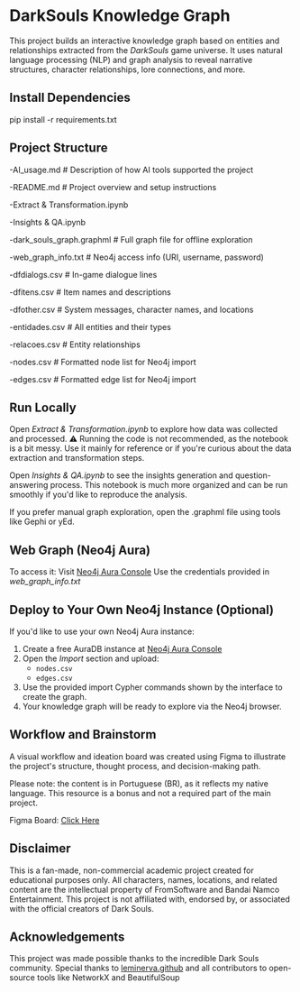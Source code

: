 # DarkSouls Knowledge Graph

This project builds an interactive knowledge graph based on entities and relationships extracted from the *DarkSouls* game universe. It uses natural language processing (NLP) and graph analysis to reveal narrative structures, character relationships, lore connections, and more.

## Install Dependencies

pip install -r requirements.txt

## Project Structure


-AI_usage.md               # Description of how AI tools supported the project

-README.md                 # Project overview and setup instructions

-Extract & Transformation.ipynb

-Insights & QA.ipynb

-dark_souls_graph.graphml # Full graph file for offline exploration

-web_graph_info.txt        # Neo4j access info (URI, username, password)

-dfdialogs.csv             # In-game dialogue lines

-dfitens.csv               # Item names and descriptions

-dfother.csv               # System messages, character names, and locations

-entidades.csv             # All entities and their types

-relacoes.csv              # Entity relationships

-nodes.csv                 # Formatted node list for Neo4j import

-edges.csv                 # Formatted edge list for Neo4j import

## Run Locally

Open *Extract & Transformation.ipynb* to explore how data was collected and processed. ⚠️ Running the code is not recommended, as the notebook is a bit messy. Use it mainly for reference or if you're curious about the data extraction and transformation steps.

Open *Insights & QA.ipynb* to see the insights generation and question-answering process. This notebook is much more organized and can be run smoothly if you'd like to reproduce the analysis.

If you prefer manual graph exploration, open the .graphml file using tools like Gephi or yEd.

## Web Graph (Neo4j Aura)

To access it:
Visit [Neo4j Aura Console](https://console.neo4j.io/)
Use the credentials provided in *web_graph_info.txt*

## Deploy to Your Own Neo4j Instance (Optional)

If you'd like to use your own Neo4j Aura instance:

1. Create a free AuraDB instance at [Neo4j Aura Console](https://console.neo4j.io/)
2. Open the *Import* section and upload:
   - `nodes.csv`
   - `edges.csv`
3. Use the provided import Cypher commands shown by the interface to create the graph.
4. Your knowledge graph will be ready to explore via the Neo4j browser.


## Workflow and Brainstorm

A visual workflow and ideation board was created using Figma to illustrate the project's structure, thought process, and decision-making path.

Please note: the content is in Portuguese (BR), as it reflects my native language.
This resource is a bonus and not a required part of the main project.

Figma Board: [Click Here](https://www.figma.com/board/WTGtokIuKeznweRgdtNB8A/DarkFlows-Project?node-id=0-1&p=f&t=IntPs3BzTGIMUjxE-0)

## Disclaimer

This is a fan-made, non-commercial academic project created for educational purposes only. All characters, names, locations, and related content are the intellectual property of FromSoftware and Bandai Namco Entertainment. This project is not affiliated with, endorsed by, or associated with the official creators of Dark Souls.

## Acknowledgements

This project was made possible thanks to the incredible Dark Souls community.
Special thanks to [leminerva.github](https://leminerva.github.io/Dark-Souls-Documents/) and all contributors to open-source tools like NetworkX and BeautifulSoup
